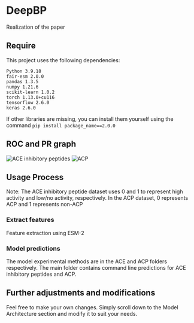 # DeepBP
Realization of the paper
## Require
This project uses the following dependencies:
```
Python 3.9.18
fair-esm 2.0.0
pandas 1.3.5
numpy 1.21.6
scikit-learn 1.0.2
torch 1.13.0+cu116
tensorflow 2.6.0
keras 2.6.0
```
If other libraries are missing, you can install them yourself using the command `pip install package_name==2.0.0`
## ROC and PR graph
![ACE inhibitory peptides](https://github.com/Joker-A7/bioactive-peptides/blob/main/image/ACE.jpeg)
![ACP](https://github.com/Joker-A7/Pep-CapsuleGAN/blob/main/image/ACP.jpeg)
## Usage Process
Note: The ACE inhibitory peptide dataset uses 0 and 1 to represent high activity and low/no activity, respectively.
In the ACP dataset, 0 represents ACP and 1 represents non-ACP
### Extract features
Feature extraction using ESM-2
### Model predictions
The model experimental methods are in the ACE and ACP folders respectively. The main folder contains command line predictions for ACE inhibitory peptides and ACP.
## Further adjustments and modifications
Feel free to make your own changes. Simply scroll down to the Model Architecture section and modify it to suit your needs.
